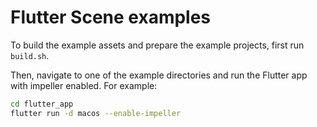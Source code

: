 # Flutter Scene examples

To build the example assets and prepare the example projects, first run `build.sh`.

Then, navigate to one of the example directories and run the Flutter app with impeller enabled. For example:
```bash
cd flutter_app
flutter run -d macos --enable-impeller
```
